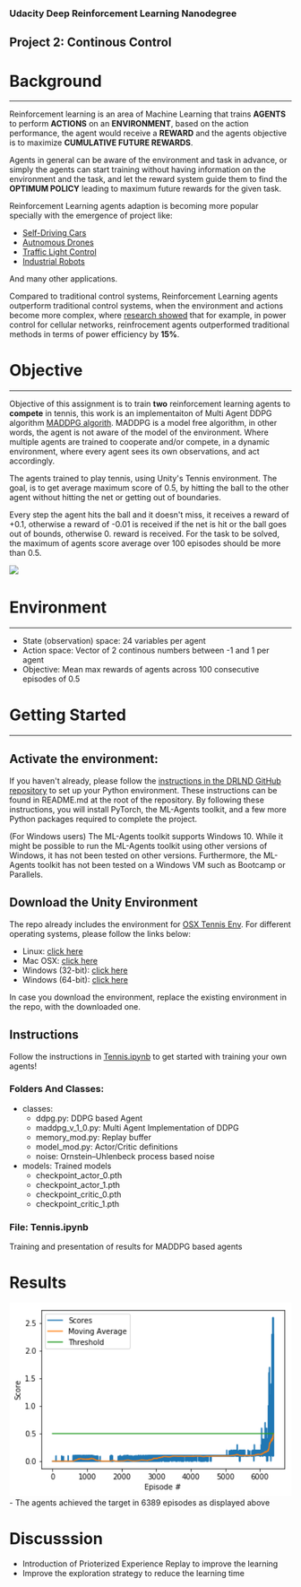 
### Udacity Deep Reinforcement Learning Nanodegree
## Project 2: Continous Control

# Background
------------
Reinforcement learning is an area of Machine Learning that trains **AGENTS** to perform **ACTIONS** on an **ENVIRONMENT**, based on the action performance, the agent would receive a **REWARD** and the agents objective is to maximize **CUMULATIVE FUTURE REWARDS**.

Agents in general can be aware of the environment and task in advance, or simply the agents can start training without having information on the environment and the task, and let the reward system guide them to find the **OPTIMUM POLICY** leading to maximum future rewards for the given task.

Reinforcement Learning agents adaption is becoming more popular specially with the emergence of project like:

- [Self-Driving Cars](https://arxiv.org/pdf/1811.11329.pdf)
- [Autnomous Drones](https://arxiv.org/pdf/1801.05086.pdf)
- [Traffic Light Control](https://towardsdatascience.com/applications-of-reinforcement-learning-in-real-world-1a94955bcd12)
- [Industrial Robots](https://www.sciencedirect.com/science/article/pii/S221282711730241X)

And many other applications.

Compared to traditional control systems, Reinforcement Learning agents outperform traditional control systems, when the environment and actions become more complex, where [research showed](https://arxiv.org/pdf/1902.07903.pdf) that for example, in power control for cellular networks, reinfrocement agents outperformed traditional methods in terms of power efficiency by **15%**.

# Objective
---------------------------

Objective of this assignment is to train **two** reinforcement learning agents to **compete** in tennis, this work is an implementaiton of Multi Agent DDPG algorithm [MADDPG algorith](https://arxiv.org/pdf/1706.02275.pdf). MADDPG is a model free algorithm, in other words, the agent is not aware of the model of the environment. Where multiple agents are trained to cooperate and/or compete, in a dynamic environment, where every agent sees its own observations, and act accordingly.

The agents trained to play tennis, using Unity's Tennis environment. The goal, is to get average maximum score of 0.5, by hitting the ball to the other agent without hitting the net or getting out of boundaries.

Every step the agent hits the ball and it doesn't miss, it receives a reward of +0.1, otherwise a reward of -0.01 is received if the net is hit or the ball goes out of bounds, otherwise 0. reward is received. For the task to be solved, the maximum of agents score average over 100 episodes should be more than 0.5.


<img src="./tennis.gif" width="400"/>

# Environment
-------------
- State (observation) space: 24 variables per agent 
- Action space: Vector of 2 continous numbers between -1 and 1 per agent
- Objective: Mean max rewards of agents across 100 consecutive episodes of 0.5

# Getting Started
--------
## Activate the environment:
If you haven't already, please follow the [instructions in the DRLND GitHub repository](https://github.com/udacity/deep-reinforcement-learning#dependencies) to set up your Python environment. These instructions can be found in README.md at the root of the repository. By following these instructions, you will install PyTorch, the ML-Agents toolkit, and a few more Python packages required to complete the project.

(For Windows users) The ML-Agents toolkit supports Windows 10. While it might be possible to run the ML-Agents toolkit using other versions of Windows, it has not been tested on other versions. Furthermore, the ML-Agents toolkit has not been tested on a Windows VM such as Bootcamp or Parallels.

## Download the Unity Environment
The repo already includes the environment for [OSX Tennis Env](./Tennis.app). For different operating systems, please follow the links below:

- Linux: [click here](https://s3-us-west-1.amazonaws.com/udacity-drlnd/P3/Tennis/Tennis_Linux.zip)
- Mac OSX: [click here](https://s3-us-west-1.amazonaws.com/udacity-drlnd/P3/Tennis/Tennis.app.zip)
- Windows (32-bit): [click here](https://s3-us-west-1.amazonaws.com/udacity-drlnd/P3/Tennis/Tennis_Windows_x86.zip)
- Windows (64-bit): [click here](https://s3-us-west-1.amazonaws.com/udacity-drlnd/P3/Tennis/Tennis_Windows_x86_64.zip)

In case you download the environment, replace the existing environment in the repo, with the downloaded one.

## Instructions

Follow the instructions in [Tennis.ipynb](./Tennis.ipynb) to get started with training your own agents!

### Folders And Classes:
- classes: 
    - ddpg.py: DDPG based Agent
    - maddpg_v_1_0.py: Multi Agent Implementation of DDPG
    - memory_mod.py: Replay buffer
    - model_mod.py: Actor/Critic definitions
    - noise: Ornstein–Uhlenbeck process based noise
- models: Trained models
    - checkpoint_actor_0.pth
    - checkpoint_actor_1.pth
    - checkpoint_critic_0.pth
    - checkpoint_critic_1.pth

### File: Tennis.ipynb

Training and presentation of results for MADDPG based agents

# Results

<img src="./tennis.training.png" width="600"/>
- The agents achieved the target in 6389 episodes as displayed above


# Discusssion
- Introduction of Prioterized Experience Replay to improve the learning
- Improve the exploration strategy to reduce the learning time 


```python

```
